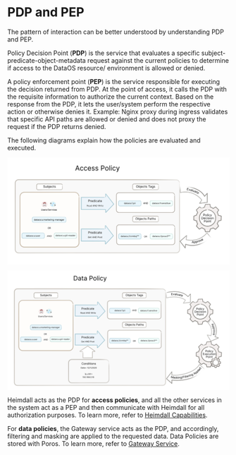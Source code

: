 # **PDP and PEP**

The pattern of interaction can be better understood by understanding PDP and PEP.

Policy Decision Point (**PDP**) is the service that evaluates a specific subject-predicate-object-metadata request against the current policies to determine if access to the DataOS resource/ environment is allowed or denied.

A policy enforcement point (**PEP**) is the service responsible for executing the decision returned from PDP. At the point of access, it calls the PDP with the requisite information to authorize the current context. Based on the response from the PDP, it lets the user/system perform the respective action or otherwise denies it. Example: Nginx proxy during ingress validates that specific API paths are allowed or denied and does not proxy the request if the PDP returns denied.

The following diagrams explain how the policies are evaluated and executed.

<img src="PDP%20and%20PEP/governance-policies-access-policy.jpg" 
        alt="governance-policies-access-policy.jpg"
        style="display: block; margin: auto" />

<img src="PDP%20and%20PEP/governance-policies-data-policy.jpg" 
        alt="governance-policies-data-policy.jpg"
        style="display: block; margin: auto" />

Heimdall acts as the PDP for **access policies**, and all the other services in the system act as a PEP and then communicate with Heimdall for all authorization purposes. To learn more, refer to 
[Heimdall Capabilities](../../../Security/Heimdall%20Capabilities.md).

For **data policies**, the Gateway service acts as the PDP, and accordingly, filtering and masking are applied to the requested data. Data Policies are stored with Poros. To learn more, refer to
[Gateway Service](../../../Security/Heimdall%20Capabilities/Gateway%20Service.md).